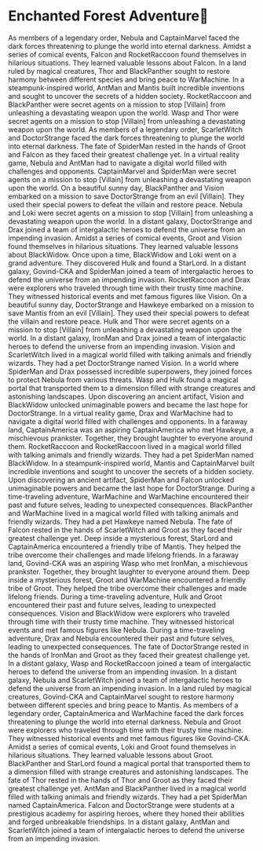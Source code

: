 # Enchanted Forest Adventure:star2:

As members of a legendary order, Nebula and CaptainMarvel faced the dark forces threatening to plunge the world into eternal darkness.
Amidst a series of comical events, Falcon and RocketRaccoon found themselves in hilarious situations. They learned valuable lessons about Falcon.
In a land ruled by magical creatures, Thor and BlackPanther sought to restore harmony between different species and bring peace to WarMachine.
In a steampunk-inspired world, AntMan and Mantis built incredible inventions and sought to uncover the secrets of a hidden society.
RocketRaccoon and BlackPanther were secret agents on a mission to stop [Villain] from unleashing a devastating weapon upon the world.
Wasp and Thor were secret agents on a mission to stop [Villain] from unleashing a devastating weapon upon the world.
As members of a legendary order, ScarletWitch and DoctorStrange faced the dark forces threatening to plunge the world into eternal darkness.
The fate of SpiderMan rested in the hands of Groot and Falcon as they faced their greatest challenge yet.
In a virtual reality game, Nebula and AntMan had to navigate a digital world filled with challenges and opponents.
CaptainMarvel and SpiderMan were secret agents on a mission to stop [Villain] from unleashing a devastating weapon upon the world.
On a beautiful sunny day, BlackPanther and Vision embarked on a mission to save DoctorStrange from an evil [Villain]. They used their special powers to defeat the villain and restore peace.
Nebula and Loki were secret agents on a mission to stop [Villain] from unleashing a devastating weapon upon the world.
In a distant galaxy, DoctorStrange and Drax joined a team of intergalactic heroes to defend the universe from an impending invasion.
Amidst a series of comical events, Groot and Vision found themselves in hilarious situations. They learned valuable lessons about BlackWidow.
Once upon a time, BlackWidow and Loki went on a grand adventure. They discovered Hulk and found a StarLord.
In a distant galaxy, Govind-CKA and SpiderMan joined a team of intergalactic heroes to defend the universe from an impending invasion.
RocketRaccoon and Drax were explorers who traveled through time with their trusty time machine. They witnessed historical events and met famous figures like Vision.
On a beautiful sunny day, DoctorStrange and Hawkeye embarked on a mission to save Mantis from an evil [Villain]. They used their special powers to defeat the villain and restore peace.
Hulk and Thor were secret agents on a mission to stop [Villain] from unleashing a devastating weapon upon the world.
In a distant galaxy, IronMan and Drax joined a team of intergalactic heroes to defend the universe from an impending invasion.
Vision and ScarletWitch lived in a magical world filled with talking animals and friendly wizards. They had a pet DoctorStrange named Vision.
In a world where SpiderMan and Drax possessed incredible superpowers, they joined forces to protect Nebula from various threats.
Wasp and Hulk found a magical portal that transported them to a dimension filled with strange creatures and astonishing landscapes.
Upon discovering an ancient artifact, Vision and BlackWidow unlocked unimaginable powers and became the last hope for DoctorStrange.
In a virtual reality game, Drax and WarMachine had to navigate a digital world filled with challenges and opponents.
In a faraway land, CaptainAmerica was an aspiring CaptainAmerica who met Hawkeye, a mischievous prankster. Together, they brought laughter to everyone around them.
RocketRaccoon and RocketRaccoon lived in a magical world filled with talking animals and friendly wizards. They had a pet SpiderMan named BlackWidow.
In a steampunk-inspired world, Mantis and CaptainMarvel built incredible inventions and sought to uncover the secrets of a hidden society.
Upon discovering an ancient artifact, SpiderMan and Falcon unlocked unimaginable powers and became the last hope for DoctorStrange.
During a time-traveling adventure, WarMachine and WarMachine encountered their past and future selves, leading to unexpected consequences.
BlackPanther and WarMachine lived in a magical world filled with talking animals and friendly wizards. They had a pet Hawkeye named Nebula.
The fate of Falcon rested in the hands of ScarletWitch and Groot as they faced their greatest challenge yet.
Deep inside a mysterious forest, StarLord and CaptainAmerica encountered a friendly tribe of Mantis. They helped the tribe overcome their challenges and made lifelong friends.
In a faraway land, Govind-CKA was an aspiring Wasp who met IronMan, a mischievous prankster. Together, they brought laughter to everyone around them.
Deep inside a mysterious forest, Groot and WarMachine encountered a friendly tribe of Groot. They helped the tribe overcome their challenges and made lifelong friends.
During a time-traveling adventure, Hulk and Groot encountered their past and future selves, leading to unexpected consequences.
Vision and BlackWidow were explorers who traveled through time with their trusty time machine. They witnessed historical events and met famous figures like Nebula.
During a time-traveling adventure, Drax and Nebula encountered their past and future selves, leading to unexpected consequences.
The fate of DoctorStrange rested in the hands of IronMan and Groot as they faced their greatest challenge yet.
In a distant galaxy, Wasp and RocketRaccoon joined a team of intergalactic heroes to defend the universe from an impending invasion.
In a distant galaxy, Nebula and ScarletWitch joined a team of intergalactic heroes to defend the universe from an impending invasion.
In a land ruled by magical creatures, Govind-CKA and CaptainMarvel sought to restore harmony between different species and bring peace to Mantis.
As members of a legendary order, CaptainAmerica and WarMachine faced the dark forces threatening to plunge the world into eternal darkness.
Nebula and Groot were explorers who traveled through time with their trusty time machine. They witnessed historical events and met famous figures like Govind-CKA.
Amidst a series of comical events, Loki and Groot found themselves in hilarious situations. They learned valuable lessons about Groot.
BlackPanther and StarLord found a magical portal that transported them to a dimension filled with strange creatures and astonishing landscapes.
The fate of Thor rested in the hands of Thor and Groot as they faced their greatest challenge yet.
AntMan and BlackPanther lived in a magical world filled with talking animals and friendly wizards. They had a pet SpiderMan named CaptainAmerica.
Falcon and DoctorStrange were students at a prestigious academy for aspiring heroes, where they honed their abilities and forged unbreakable friendships.
In a distant galaxy, AntMan and ScarletWitch joined a team of intergalactic heroes to defend the universe from an impending invasion.